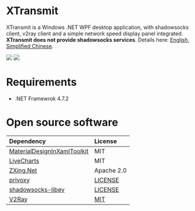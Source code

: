 # XTransmit

XTransmit is a Windows .NET WPF desktop application, with shadowsocks client, v2ray client and a simple network speed display panel integrated. **XTransmit does not provide shadowsocks services**. Details here: [English](https://xinlake.github.io/blog/2019-10/xtransmit-0.5.3-en/#more), [Simplified Chinese](https://xinlake.github.io/blog/2019-10/xtransmit-0.5.3/#more).

![](https://github.com/xinlake/xtransmit-windows/raw/master/Assets/servers.gif)
![](https://github.com/xinlake/xtransmit-windows/raw/master/Assets/network.gif)

# Requirements
* .NET Framewrok 4.7.2

# Open source software
| Dependency  | License |
| :------------- | :------------- |
| [MaterialDesignInXamlToolkit](https://github.com/MaterialDesignInXAML/MaterialDesignInXamlToolkit/) | MIT |
| [LiveCharts](https://lvcharts.net/) | MIT |
| [ZXing.Net](https://github.com/micjahn/ZXing.Net/) | Apache 2.0 |
| [privoxy](https://www.privoxy.org/) | [LICENSE](https://www.privoxy.org/user-manual/copyright.html) |
| [shadowsocks-libev](https://github.com/shadowsocks/shadowsocks-libev) | [LICENSE](https://github.com/shadowsocks/shadowsocks-libev/blob/master/LICENSE) |
| [V2Ray](https://www.v2ray.com/) | [MIT](https://raw.githubusercontent.com/v2ray/v2ray-core/master/LICENSE) |
